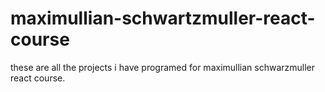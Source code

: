 # maximullian-schwartzmuller-react-course
these are all the projects i have programed for maximullian schwarzmuller react course.
